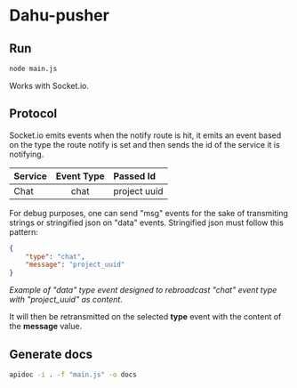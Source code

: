 # Dahu-pusher

## Run
```sh
node main.js
```
Works with Socket.io.

## Protocol
Socket.io emits events when the notify route is hit, it emits an event based on the type the route notify is set and then sends the id of the service it is notifying.

| Service | Event Type | Passed Id |
|:--------|:----------:|:----------|
| Chat    | chat       | project uuid |

For debug purposes, one can send "msg" events for the sake of transmiting strings or stringified json on "data" events. Stringified json must follow this pattern: 

```json
{
    "type": "chat",
    "message": "project_uuid"
}
```
*Example of "data" type event designed to rebroadcast "chat" event type with "project_uuid" as content.*

It will then be retransmitted on the selected **type** event with the content of the **message** value.

## Generate docs
```sh
apidoc -i . -f "main.js" -o docs
```